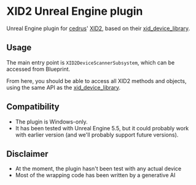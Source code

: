 # XID2 Unreal Engine plugin

Unreal Engine plugin for [cedrus](https://cedrus.com/)' [XID2](https://cedrus.com/support/xid/), based on their [xid_device_library](https://github.com/cedrus-opensource/xid_device_library).

## Usage

The main entry point is `XID2DeviceScannerSubsystem`, which can be accessed from Blueprint.

From here, you should be able to access all XID2 methods and objects, using the same API as the [xid_device_library](https://github.com/cedrus-opensource/xid_device_library).

## Compatibility

* The plugin is Windows-only.
* It has been tested with Unreal Engine 5.5, but it could probably work with earlier version (and we'll probably support future versions).

## Disclaimer

* At the moment, the plugin hasn't been test with any actual device
* Most of the wrapping code has been written by a generative AI
